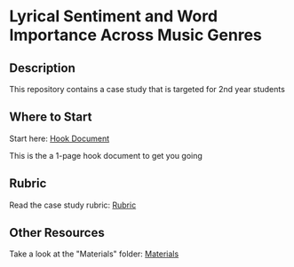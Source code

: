 # Lyrical Sentiment and Word Importance Across Music Genres
## Description
This repository contains a case study that is targeted for 2nd year students

## Where to Start
Start here: [Hook Document](https://github.com/nathanpatton8/DS4002-Case-Study-2/blob/main/Hook%20Document.pdf)

This is the a 1-page hook document to get you going

## Rubric
Read the case study rubric: [Rubric](https://github.com/nathanpatton8/DS4002-Case-Study-2/blob/main/Rubric.pdf)

## Other Resources
Take a look at the "Materials" folder: [Materials](https://github.com/nathanpatton8/DS4002-Case-Study-2/tree/main/Materials)
